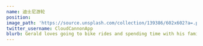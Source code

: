 ```yaml
---
name: 迪士尼游轮
position:
image_path: 'https://source.unsplash.com/collection/139386/602x602?a=.png'
twitter_username: CloudCannonApp
blurb: Gerald loves going to bike rides and spending time with his family.
---
```

